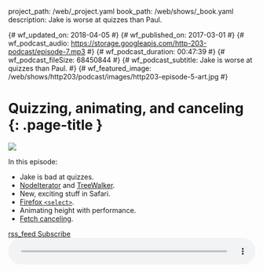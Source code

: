project_path: /web/_project.yaml
book_path: /web/shows/_book.yaml
description: Jake is worse at quizzes than Paul.

{# wf_updated_on: 2018-04-05 #}
{# wf_published_on: 2017-03-01 #}
{# wf_podcast_audio: https://storage.googleapis.com/http-203-podcast/episode-7.mp3 #}
{# wf_podcast_duration: 00:47:39 #}
{# wf_podcast_fileSize: 68450844 #}
{# wf_podcast_subtitle: Jake is worse at quizzes than Paul. #}
{# wf_featured_image: /web/shows/http203/podcast/images/http203-episode-5-art.jpg #}

# Quizzing, animating, and canceling {: .page-title }

<img src="/web/shows/http203/podcast/images/http203-episode-5-art.jpg" class="attempt-right">

In this episode:

* Jake is bad at quizzes.
* [NodeIterator](https://developer.mozilla.org/en-US/docs/Web/API/NodeIterator) and [TreeWalker](https://developer.mozilla.org/en-US/docs/Web/API/TreeWalker).
* New, exciting stuff in Safari.
* [Firefox `<select>`](https://hg.mozilla.org/mozilla-central/rev/544ad41d3dcf9059a70aeae55a9dcce031f22b1c).
* Animating height with performance.
* [Fetch canceling](https://github.com/whatwg/fetch/issues/447#issuecomment-281731850).

<a href="http://feeds.feedburner.com/Http203Podcast">
  <span class="material-icons">rss_feed</span>
  Subscribe
</a>

<audio style="width: 100%" src="https://storage.googleapis.com/http-203-podcast/episode-7.mp3" controls preload="none">



